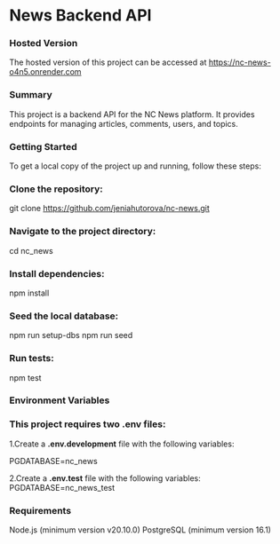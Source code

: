 # News Backend API

### Hosted Version

The hosted version of this project can be accessed at https://nc-news-o4n5.onrender.com


### Summary

This project is a backend API for the NC News platform. It provides endpoints for managing articles, comments, users, and topics.


### Getting Started

To get a local copy of the project up and running, follow these steps:


### Clone the repository:

git clone https://github.com/jeniahutorova/nc-news.git


### Navigate to the project directory:

cd nc_news


### Install dependencies:

npm install


### Seed the local database:

npm run setup-dbs
npm run seed


### Run tests:

npm test

### Environment Variables

### This project requires two .env files:
 
1.Create a **.env.development** file with the following variables:

PGDATABASE=nc_news

2.Create a **.env.test** file with the following variables:
PGDATABASE=nc_news_test

### Requirements
Node.js (minimum version v20.10.0)
PostgreSQL (minimum version 16.1)

